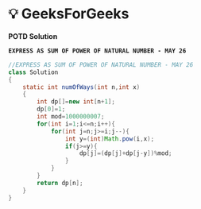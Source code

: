 # **💡  GeeksForGeeks**
**POTD Solution**

**`EXPRESS AS SUM OF POWER OF NATURAL NUMBER - MAY 26`**

```java
//EXPRESS AS SUM OF POWER OF NATURAL NUMBER - MAY 26
class Solution
{
    static int numOfWays(int n,int x)
    {
        int dp[]=new int[n+1];
        dp[0]=1;
        int mod=1000000007;
        for(int i=1;i<=n;i++){
            for(int j=n;j>=i;j--){
                int y=(int)Math.pow(i,x);
                if(j>=y){
                    dp[j]=(dp[j]+dp[j-y])%mod;
                }
            }
        }
        return dp[n];
    }
}
```
